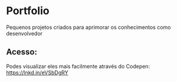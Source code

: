 # Portfolio
Pequenos projetos criados para aprimorar os conhecimentos como desenvolvedor
## Acesso:
Podes visualizar eles mais facilmente através do Codepen: https://lnkd.in/eVSbDgRY
